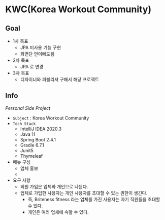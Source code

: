 # KWC(Korea Workout Community)

## Goal

- 1차 목표
  - JPA 미사용 기능 구현
  - 화면단 안이뻐도됨
- 2차 목표
  - JPA 로 변경
- 3차 목표
  - 디자이너와 퍼블리셔 구해서 해당 프로젝트 

## Info

_Personal Side Project_

- `Subject` : Korea Workout Community
- `Tech Stack`
  - IntelliJ IDEA 2020.3
  - Java 11
  - Spring Boot 2.4.1
  - Gradle 6.7.1
  - Junit5
  - Thymeleaf
- 메뉴 구성
  - 업체 홍보
  - 
- 요구 사항
  - 회원 가입은 업체와 개인으로 나뉜다.
  - 업체로 가입한 사용자는 개인 사용자를 초대할 수 있는 권한이 생긴다.
    - 즉, Briteness fitness 라는 업체를 가진 사용자는 자기 직원들을 초대할 수 있다.
    - 개인은 여러 업체에 속할 수 있다.
 

